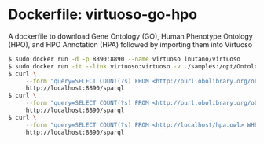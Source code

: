 # Dockerfile: virtuoso-go-hpo
A dockerfile to download Gene Ontology (GO), Human Phenotype Ontology (HPO), and HPO Annotation (HPA) followed by importing them into Virtuoso

```bash
$ sudo docker run -d -p 8890:8890 --name virtuoso inutano/virtuoso
$ sudo docker run -it --link virtuoso:virtuoso -v ./samples:/opt/Ontologies/samples misshie/virtuoso-go-hpo
$ curl \
     --form "query=SELECT COUNT(?s) FROM <http://purl.obolibrary.org/obo/go/go.owl> WHERE { ?s ?p ?o . }" \
     http://localhost:8890/sparql
$ curl \
     --form "query=SELECT COUNT(?s) FROM <http://purl.obolibrary.org/obo/hp.owl> WHERE { ?s ?p ?o . }" \
     http://localhost:8890/sparql
$ curl \
     --form "query=SELECT COUNT(?s) FROM <http://localhost/hpa.owl> WHERE { ?s ?p ?o . }" \
     http://localhost:8890/sparql
```
